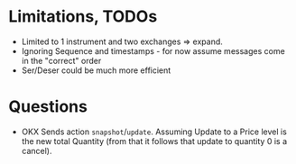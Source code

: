 # Limitations, TODOs
- Limited to 1 instrument and two exchanges => expand.
- Ignoring Sequence and timestamps - for now assume messages come in the "correct" order
- Ser/Deser could be much more efficient

# Questions
- OKX Sends action `snapshot`/`update`. Assuming Update to a Price level is the new total Quantity (from that it follows that update to quantity 0 is a cancel).
